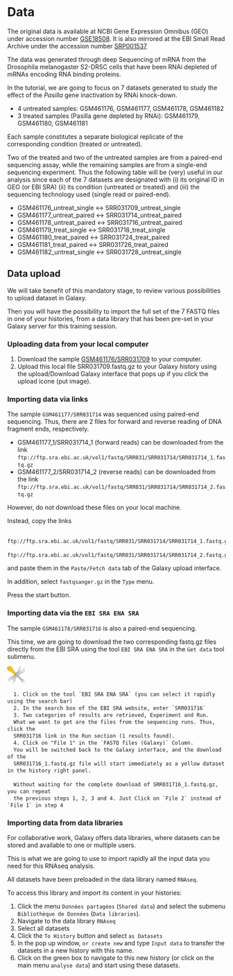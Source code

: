   # Data
  
  The original data is available at NCBI Gene Expression Omnibus (GEO)
  under accession number [GSE18508](https://www.ncbi.nlm.nih.gov/geo/query/acc.cgi?acc=GSE18508).
  It is also mirrored at the EBI Small Read Archive under the accession number
  [SRP001537](https://www.ebi.ac.uk/ena/data/view/SRP001537)
  
  The data was generated through deep Sequencing of mRNA from the Drosophila melanogaster
  S2-DRSC cells that have been RNAi depleted of mRNAs encoding RNA binding proteins.
  
  In the tutorial, we are going to focus on 7 datasets generated to study the effect of the
  *Pasilla* gene inactivation by RNAi knock-down.
  
  - 4 untreated samples: GSM461176, GSM461177, GSM461178, GSM461182
  - 3 treated samples (Pasilla gene depleted by RNAi): GSM461179, GSM461180, GSM461181 
  
  Each sample constitutes a separate biological replicate of the corresponding condition
  (treated or untreated).
  
  Two of the treated and two of the untreated samples are from a paired-end sequencing assay,
  while the remaining samples are from a single-end sequencing experiment. Thus the following
  table will be (very) useful in our analysis since each of the 7 datasets are designated
  with (i) its original ID in GEO (or EBI SRA) (ii)  its condition (untreated or treated)
  and (iii) the sequencing technology used (single read or paired-end).
  
  - GSM461176_untreat_single <-> SRR031709_untreat_single
  - GSM461177_untreat_paired <-> SRR031714_untreat_paired
  - GSM461178_untreat_paired <-> SRR031716_untreat_paired
  - GSM461179_treat_single <-> SRR031718_treat_single
  - GSM461180_treat_paired <-> SRR031724_treat_paired
  - GSM461181_treat_paired <-> SRR031726_treat_paired
  - GSM461182_untreat_single <-> SRR031728_untreat_single
  
  ## Data upload
  
  We will take benefit of this mandatory stage, to review various possibilities to upload
  dataset in Galaxy.
  
  Then you will have the possibility to import the full set of the 7 FASTQ files in one of your
  histories, from a data library that has been pre-set in your Galaxy server for this training
  session.
  
  ### Uploading data from your local computer
  
  1. Download the sample [GSM461176/SRR031709](ftp://ftp.sra.ebi.ac.uk/vol1/fastq/SRR031/SRR031709/SRR031709.fastq.gz) to your
  computer.
  2. Upload this local file SRR031709.fastq.gz to your Galaxy history using the upload/Download
  Galaxy interface that pops up if you click the upload icone (put image).
  
  ### Importing data via links
  
  The sample `GSM461177/SRR031714` was sequenced using paired-end sequencing. Thus, there are 2 files for forward
  and reverse reading of DNA fragment ends, respectively.
  
  - GSM461177_1/SRR031714_1 (forward reads) can be downloaded from the link
  `ftp://ftp.sra.ebi.ac.uk/vol1/fastq/SRR031/SRR031714/SRR031714_1.fastq.gz`
  - GSM461177_2/SRR031714_2 (reverse reads) can be downloaded from the link
  `ftp://ftp.sra.ebi.ac.uk/vol1/fastq/SRR031/SRR031714/SRR031714_2.fastq.gz`
  
  However, do not download these files on your local machine.
  
  Instead, copy the links
  
      ftp://ftp.sra.ebi.ac.uk/vol1/fastq/SRR031/SRR031714/SRR031714_1.fastq.gz
      ftp://ftp.sra.ebi.ac.uk/vol1/fastq/SRR031/SRR031714/SRR031714_2.fastq.gz
  
  and paste them in the `Paste/Fetch data` tab of the Galaxy upload interface.
  
  In addition, select `fastqsanger.gz` in the `Type` menu.
  
  Press the start button.
  
  ### Importing data via the `EBI SRA ENA SRA`
  
  The sample `GSM461178/SRR031716` is also a paired-end sequencing.
  
  This time, we are going to download the two corresponding fastq.gz files directly from
  the EBI SRA using the tool `EBI SRA ENA SRA` in the `Get data` tool submenu.
  
  ![](images/tool_small.png)
  
      1. Click on the tool `EBI SRA ENA SRA` (you can select it rapidly using the search bar)
      2. In the search box of the EBI SRA website, enter `SRR031716`
      3. Two categories of results are retrieved, Experiment and Run.
      What we want to get are the files from the sequencing runs. Thus, click the
      SRR031716 link in the Run section (1 results found).
      4. Click on "File 1" in the `FASTQ files (Galaxy)` Column.
      You will be switched back to the Galaxy interface, and the download of the
      SRR031716_1.fastq.gz file will start immediately as a yellow dataset in the history right panel.
      
      Without waiting for the complete download of SRR031716_1.fastq.gz, you can repeat
      the previous steps 1, 2, 3 and 4. Just Click on `File 2` instead of `File 1` in step 4
      
  ### Importing data from data libraries
  
  For collaborative work, Galaxy offers data libraries, where datasets can be stored and
  available to one or multiple users.
  
  This is what we are going to use to import rapidly all the input data you need for this RNAseq
  analysis.
  
  All datasets have been preloaded in the data library named `RNAseq`.
  
  To access this library and import its content in your histories:
  
  1. Click the menu `Données partagées` (`Shared data`) and select the submenu
  `Bibliothèque de Données` (`Data libraries`).
  2. Navigate to the data library `RNAseq`
  3. Select all datasets
  4. Click the `To History` button and select `as Datasets`
  5. In the pop up window, `or create new` and type `Input data` to transfer the datasets
  in a new history with this name.
  6. Click on the green box to navigate to this new history (or click on the main menu `analyse data`)
  and start using these datasets.
